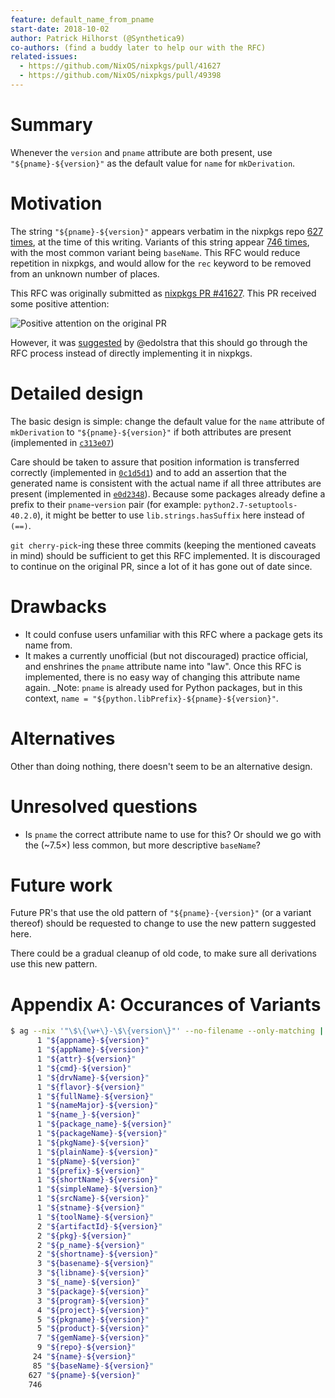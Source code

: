 ```yaml
---
feature: default_name_from_pname
start-date: 2018-10-02
author: Patrick Hilhorst (@Synthetica9)
co-authors: (find a buddy later to help our with the RFC)
related-issues:
  - https://github.com/NixOS/nixpkgs/pull/41627
  - https://github.com/NixOS/nixpkgs/pull/49398
---
```


# Summary
[summary]: #summary

Whenever the `version` and `pname` attribute are both present, use
`"${pname}-${version}"` as the default value for `name` for `mkDerivation`.

# Motivation
[motivation]: #motivation

The string `"${pname}-${version}"` appears verbatim in the nixpkgs repo [627
times](appendixA), at the time of this writing. Variants of this string appear
[746 times][appendixA], with the most common variant being `baseName`. This RFC
would reduce repetition in nixpkgs, and would allow for the `rec` keyword to be
removed from an unknown number of places.

This RFC was originally submitted as [nixpkgs PR #41627][originalPR]. This PR
received some positive attention:

![Positive attention on the original PR][Upvotes]

However, it was [suggested][useRFC] by @edolstra that this should go through the
RFC process instead of directly implementing it in nixpkgs.

# Detailed design
[design]: #detailed-design

The basic design is simple: change the default value for the `name` attribute of
`mkDerivation` to `"${pname}-${version}"` if both attributes are present
(implemented in [`c313e07`][basicChange])

Care should be taken to assure that position information is transferred
correctly (implemented in [`0c1d5d1`][positionInfo]) and to add an assertion
that the generated name is consistent with the actual name if all three
attributes are present (implemented in [`e0d2348`][checkConsistent]). Because
some packages already define a prefix to their `pname`-`version` pair (for
example: `python2.7-setuptools-40.2.0`), it might be better to use
`lib.strings.hasSuffix` here instead of `(==)`.

`git cherry-pick`-ing these three commits (keeping the mentioned caveats in
mind) should be sufficient to get this RFC implemented. It is discouraged to
continue on the original PR, since a lot of it has gone out of date since.

# Drawbacks
[drawbacks]: #drawbacks

  * It could confuse users unfamiliar with this RFC where a package gets its
    name from.
  * It makes a currently unofficial (but not discouraged) practice official,
    and enshrines the `pname` attribute name into "law". Once this RFC is
    implemented, there is no easy way of changing this attribute name again.
    _Note: `pname` is already used for Python packages, but in this context,
    `name = "${python.libPrefix}-${pname}-${version}"`.

# Alternatives
[alternatives]: #alternatives

Other than doing nothing, there doesn't seem to be an alternative design.

# Unresolved questions
[unresolved]: #unresolved-questions

* Is `pname` the correct attribute name to use for this? Or should we go with
  the (~7.5×) less common, but more descriptive `baseName`?

# Future work
[future]: #future-work

Future PR's that use the old pattern of `"${pname}-{version}"` (or a variant
thereof) should be requested to change to use the new pattern suggested here.

There could be a gradual cleanup of old code, to make sure all derivations use
this new pattern.

# Appendix A: Occurances of Variants
[appendixA]: #appendix-A

```sh     
$ ag --nix '"\$\{\w+\}-\$\{version\}"' --no-filename --only-matching | sort | uniq --count | sort --numeric-sort
      1 "${appname}-${version}"
      1 "${appName}-${version}"
      1 "${attr}-${version}"
      1 "${cmd}-${version}"
      1 "${drvName}-${version}"
      1 "${flavor}-${version}"
      1 "${fullName}-${version}"
      1 "${nameMajor}-${version}"
      1 "${name_}-${version}"
      1 "${package_name}-${version}"
      1 "${packageName}-${version}"
      1 "${pkgName}-${version}"
      1 "${plainName}-${version}"
      1 "${pName}-${version}"
      1 "${prefix}-${version}"
      1 "${shortName}-${version}"
      1 "${simpleName}-${version}"
      1 "${srcName}-${version}"
      1 "${stname}-${version}"
      1 "${toolName}-${version}"
      2 "${artifactId}-${version}"
      2 "${pkg}-${version}"
      2 "${p_name}-${version}"
      2 "${shortname}-${version}"
      3 "${basename}-${version}"
      3 "${libname}-${version}"
      3 "${_name}-${version}"
      3 "${package}-${version}"
      3 "${program}-${version}"
      4 "${project}-${version}"
      5 "${pkgname}-${version}"
      5 "${product}-${version}"
      7 "${gemName}-${version}"
      9 "${repo}-${version}"
     24 "${name}-${version}"
     85 "${baseName}-${version}"
    627 "${pname}-${version}"
    746
```

<!-- Links used in the RFC: -->

[originalPR]:      https://github.com/NixOS/nixpkgs/pull/41627
[upvotes]:         https://i.imgur.com/vosd6YG.png
[useRFC]:          https://github.com/NixOS/nixpkgs/pull/41627#issuecomment-395750781

[basicChange]:     https://github.com/NixOS/nixpkgs/pull/41627/commits/c313e07
[positionInfo]:    https://github.com/NixOS/nixpkgs/pull/41627/commits/0c1d5d1
[checkConsistent]: https://github.com/NixOS/nixpkgs/pull/41627/commits/e0d2348

